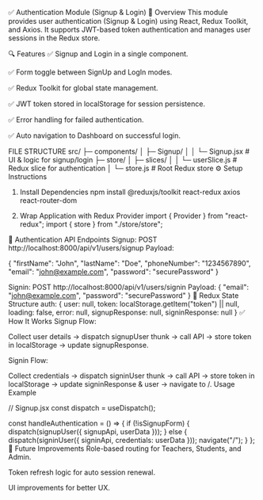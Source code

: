 ✅ Authentication Module (Signup & Login)
📌 Overview
This module provides user authentication (Signup & Login) using React, Redux Toolkit, and Axios. It supports JWT-based token authentication and manages user sessions in the Redux store.

🔍 Features
✅ Signup and Login in a single component.

✅ Form toggle between SignUp and LogIn modes.

✅ Redux Toolkit for global state management.

✅ JWT token stored in localStorage for session persistence.

✅ Error handling for failed authentication.

✅ Auto navigation to Dashboard on successful login.

FILE STRUCTURE
src/
├─ components/
│ ├─ Signup/
│ │ └─ Signup.jsx # UI & logic for signup/login
├─ store/
│ ├─ slices/
│ │ └─ userSlice.js # Redux slice for authentication
│ └─ store.js # Root Redux store
⚙️ Setup Instructions

1. Install Dependencies
   npm install @reduxjs/toolkit react-redux axios react-router-dom

2. Wrap Application with Redux Provider
   import { Provider } from "react-redux";
   import { store } from "./store/store";

<Provider store={store}>
  <App />
</Provider>
🔐 Authentication API Endpoints
Signup:
POST http://localhost:8000/api/v1/users/signup
Payload:

{
"firstName": "John",
"lastName": "Doe",
"phoneNumber": "1234567890",
"email": "john@example.com",
"password": "securePassword"
}

Signin:
POST http://localhost:8000/api/v1/users/signin
Payload:
{
"email": "john@example.com",
"password": "securePassword"
}
🔄 Redux State Structure
auth: {
user: null,
token: localStorage.getItem("token") || null,
loading: false,
error: null,
signupResponse: null,
signinResponse: null
}
✅ How It Works
Signup Flow:

Collect user details → dispatch signupUser thunk → call API → store token in localStorage → update signupResponse.

Signin Flow:

Collect credentials → dispatch signinUser thunk → call API → store token in localStorage → update signinResponse & user → navigate to /.
Usage Example

// Signup.jsx
const dispatch = useDispatch();

const handleAuthentication = () => {
if (!isSignupForm) {
dispatch(signupUser({ signupApi, userData }));
} else {
dispatch(signinUser({ signinApi, credentials: userData }));
navigate("/");
}
};
🚀 Future Improvements
Role-based routing for Teachers, Students, and Admin.

Token refresh logic for auto session renewal.

UI improvements for better UX.
